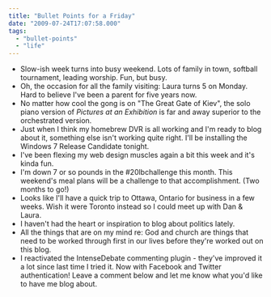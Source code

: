 ```yaml
---
title: "Bullet Points for a Friday"
date: "2009-07-24T17:07:58.000"
tags: 
  - "bullet-points"
  - "life"
---
```


- Slow-ish week turns into busy weekend. Lots of family in town, softball tournament, leading worship. Fun, but busy.
- Oh, the occasion for all the family visiting: Laura turns 5 on Monday. Hard to believe I've been a parent for five years now.
- No matter how cool the gong is on "The Great Gate of Kiev", the solo piano version of _Pictures at an Exhibition_ is far and away superior to the orchestrated version.
- Just when I think my homebrew DVR is all working and I'm ready to blog about it, something else isn't working quite right. I'll be installing the Windows 7 Release Candidate tonight.
- I've been flexing my web design muscles again a bit this week and it's kinda fun.
- I'm down 7 or so pounds in the #20lbchallenge this month. This weekend's meal plans will be a challenge to that accomplishment. (Two months to go!)
- Looks like I'll have a quick trip to Ottawa, Ontario for business in a few weeks. Wish it were Toronto instead so I could meet up with Dan & Laura.
- I haven't had the heart or inspiration to blog about politics lately.
- All the things that are on my mind re: God and church are things that need to be worked through first in our lives before they're worked out on this blog.
- I reactivated the IntenseDebate commenting plugin - they've improved it a lot since last time I tried it. Now with Facebook and Twitter authentication! Leave a comment below and let me know what you'd like to have me blog about.
